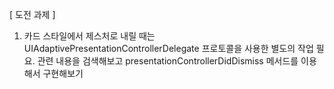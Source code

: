[ 도전 과제 ]

1. 카드 스타일에서 제스처로 내릴 때는 UIAdaptivePresentationControllerDelegate 프로토콜을 사용한 별도의 작업 필요. 관련 내용을 검색해보고 presentationControllerDidDismiss 메서드를 이용해서 구현해보기

